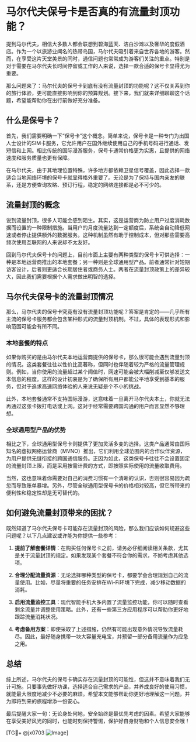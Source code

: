 # 马尔代夫保号卡是否真的有流量封顶功能？

提到马尔代夫，相信大多数人都会联想到碧海蓝天、洁白沙滩以及奢华的度假酒店。作为一个以旅游业闻名的热带岛国，马尔代夫吸引着来自世界各地的游客。然而，在享受这片天堂美景的同时，通信问题也常常成为游客们关注的重点。特别是对于需要在马尔代夫长时间停留或工作的人来说，选择一款合适的保号卡显得尤为重要。

那么问题来了：马尔代夫的保号卡到底有没有流量封顶的功能呢？这不仅关系到你的旅行体验，更可能直接影响到你的预算规划。接下来，我们就来详细聊聊这个话题，希望能帮助你在出行前做好充分准备。

## 什么是保号卡？

首先，我们需要明确一下“保号卡”这个概念。简单来说，保号卡是一种专门为出国人士设计的SIM卡服务，它允许用户在国外继续使用自己的手机号码进行通话、发短信和上网。相比传统的国际漫游服务，保号卡通常价格更为实惠，且提供的网络速度和服务质量也更有保障。

在马尔代夫，由于其地理位置特殊，许多地方都依赖卫星信号覆盖，因此选择一款适合当地网络环境的保号卡就显得格外重要了。无论是为了保持与国内亲友的联系，还是方便查询攻略、预订行程，稳定的网络连接都是必不可少的。

## 流量封顶的概念

说到流量封顶，很多人可能会感到陌生。其实，这是运营商为防止用户过度消耗数据而设置的一种限制措施。当用户的月度流量达到一定额度后，系统会自动降低网速或者停止提供额外的数据服务。这种机制虽然有助于控制成本，但对那些需要高频次使用互联网的人来说却不太友好。

回到马尔代夫保号卡的问题上，目前市面上主要有两种类型的保号卡可供选择：一种是本地运营商推出的本地套餐；另一种则是全球通用型产品。前者通常针对短期访客设计，后者则更适合长期居住者或商务人士。两者在流量封顶政策上的差异较大，因此我们需要根据个人需求做出明智的选择。

## 马尔代夫保号卡的流量封顶情况

那么，马尔代夫的保号卡究竟有没有流量封顶功能呢？答案是肯定的——几乎所有主流的保号卡服务都会包含某种形式的流量封顶机制。不过，具体的表现形式和影响范围可能会有所不同。

### 本地套餐的特点

如果你购买的是由马尔代夫本地运营商提供的保号卡，那么很可能会遇到流量封顶的情况。这类套餐往往以性价比高著称，但同时也伴随着较为严格的流量管理规则。例如，当你使用的流量超过某个阈值时，网速可能会被大幅削减至仅够发送文本信息的程度。这样的设计初衷是为了确保所有用户都能公平地享受到基本的服务，但对于追求高速网络体验的人来说无疑是个不小的挑战。

此外，本地套餐通常不支持国际漫游，这意味着一旦离开马尔代夫本土，你就无法再通过这张卡拨打电话或上网。这对于经常需要跨国沟通的用户而言显然不够理想。

### 全球通用型产品的优势

相比之下，全球通用型保号卡则提供了更加灵活多变的选择。这类产品通常由国际知名的虚拟网络运营商（MVNO）推出，它们利用全球范围内的合作伙伴资源，为用户提供无缝衔接的跨国通信服务。正因为如此，这类保号卡往往不会设置固定的流量封顶上限，而是采用按需计费的方式，即按照实际使用的流量收取费用。

当然，这也意味着你需要对自己的消费习惯有一个清晰的认识，否则很容易因为疏忽而导致账单暴增。另外，尽管全球通用型保号卡的价格相对较高，但它所带来的便利性和稳定性却是无可替代的。

## 如何避免流量封顶带来的困扰？

既然知道了马尔代夫保号卡可能存在流量封顶的风险，那么我们应该如何规避这些问题呢？以下几点建议或许能为你提供一些参考：

1. **提前了解套餐详情**：在购买任何保号卡之前，请务必仔细阅读相关条款，尤其是关于流量封顶的规定。如果发现某个套餐不符合你的需求，不妨考虑其他选项。
   
2. **合理分配流量资源**：无论选择哪种类型的保号卡，都要学会合理规划自己的流量使用。比如，尽量将重要的任务安排在Wi-Fi环境下完成，减少移动数据的消耗。

3. **启用流量监控工具**：现代智能手机大多内置了流量监控功能，你可以随时查看剩余流量并调整使用策略。此外，还有一些第三方应用程序可以帮助你更好地跟踪流量消耗状况。

4. **考虑备用方案**：即使采取了上述措施，仍然有可能出现意外情况导致流量耗尽。因此，最好随身携带一块大容量充电宝，并预留一部分备用流量作为应急之用。

## 总结

综上所述，马尔代夫的保号卡确实存在流量封顶的可能性，但这并不意味着我们无计可施。只要事先做好功课，选择适合自己需求的产品，并养成良好的使用习惯，就能最大限度地减少不必要的麻烦。希望本文能够帮助你更好地理解这一问题，并为即将到来的旅程增添一份安心。

最后提醒大家一句：无论身处何地，安全始终是最优先考虑的因素。希望大家能够在享受美好风光的同时，也能时刻保持警惕，保护好自身财物和个人信息安全哦！

[TG💪+ @jx0703 ![Image](https://github.com/user-attachments/assets/dbca1d08-cadb-493c-b0ec-ad6f7a83f270)]